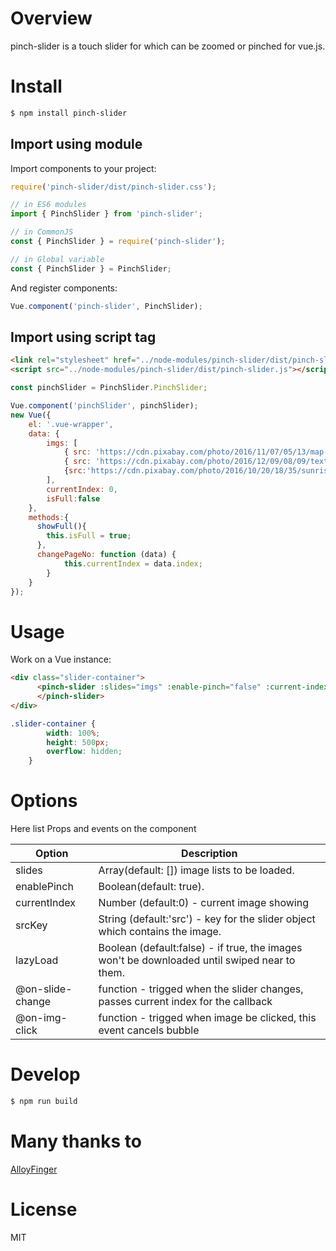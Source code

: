 # Overview

pinch-slider is a touch slider for which can be zoomed or pinched for vue.js.

# Install

```bash
$ npm install pinch-slider
```

## Import using module
Import components to your project:

```JavaScript
require('pinch-slider/dist/pinch-slider.css');

// in ES6 modules
import { PinchSlider } from 'pinch-slider';

// in CommonJS
const { PinchSlider } = require('pinch-slider');

// in Global variable
const { PinchSlider } = PinchSlider;
```

And register components:

```javascript
Vue.component('pinch-slider', PinchSlider);
```

## Import using script tag

``` HTML
<link rel="stylesheet" href="../node-modules/pinch-slider/dist/pinch-slider.css" charset="utf-8">
<script src="../node-modules/pinch-slider/dist/pinch-slider.js"></script>
```

```JavaScript
const pinchSlider = PinchSlider.PinchSlider;

Vue.component('pinchSlider', pinchSlider);
new Vue({
    el: '.vue-wrapper',
    data: {
        imgs: [
            { src: 'https://cdn.pixabay.com/photo/2016/11/07/05/13/map-1804891__480.jpg' },
            { src: 'https://cdn.pixabay.com/photo/2016/12/09/08/09/texture-1893788__480.jpg' },
            {src:'https://cdn.pixabay.com/photo/2016/10/20/18/35/sunrise-1756274__480.jpg'}
        ],
        currentIndex: 0,
        isFull:false
    },
    methods:{
      showFull(){
        this.isFull = true;
      },
      changePageNo: function (data) {
            this.currentIndex = data.index;
        }
    }
});
```

# Usage

Work on a Vue instance:

```HTML
<div class="slider-container">
      <pinch-slider :slides="imgs" :enable-pinch="false" :current-index='currentIndex' @on-slide-change="changePageNo" @on-img-click="showFull">
      </pinch-slider>
</div>
```

```CSS
.slider-container {
        width: 100%;
        height: 500px;
        overflow: hidden;
    }
```

# Options

Here list Props and events on the component

| Option | Description |
| ----- | ----- |
| slides | Array(default: []) image lists to be loaded. |
| enablePinch | Boolean(default: true). |
| currentIndex | Number (default:0) - current image showing |
| srcKey | String (default:'src') - key for the slider object which contains the image. |
| lazyLoad | Boolean (default:false) - if true, the images won't be downloaded until swiped near to them. |
| @on-slide-change | function - trigged when the slider changes, passes current index for the callback |
| @on-img-click | function - trigged when image be clicked, this event cancels bubble|


# Develop

```bash
$ npm run build
```

# Many thanks to 
[AlloyFinger](https://github.com/AlloyTeam/AlloyFinger)

# License
MIT
